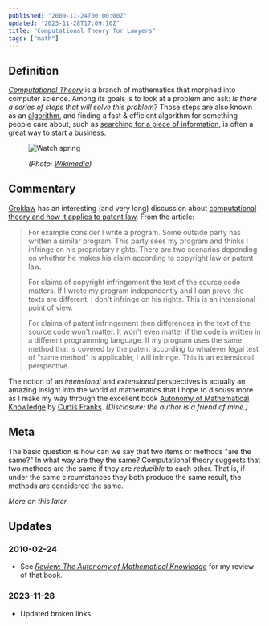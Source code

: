 ```yaml
---
published: "2009-11-24T00:00:00Z"
updated: "2023-11-28T17:09:10Z"
title: "Computational Theory for Lawyers"
tags: ["math"]
---
```


## Definition

<div class="entry-summary" markdown="1">

_[Computational Theory](http://en.wikipedia.org/wiki/Theory_of_computation)_ is
a branch of mathematics that morphed into computer science. Among its goals is
to look at a problem and ask: _Is there a series of steps that will solve this
problem?_ Those steps are also known as an
[algorithm](http://en.wikipedia.org/wiki/Algorithm), and finding a fast &amp;
efficient algorithm for something people care about, such as
[searching for a piece of information](http://www.google.com/), is often a great
way to start a business.

</div>

<figure markdown="1">

![Watch spring]({{thumbnail}})

<figcaption>
  <address markdown="1">

(Photo: [Wikimedia](http://commons.wikimedia.org/wiki/File:Watch_automatic_mainspring.jpg))</address>

</figcaption>
</figure><!--more-->

## Commentary

[Groklaw](http://www.groklaw.net/) has an interesting (and very long) discussion
about [computational theory and how it applies to patent law](http://www.groklaw.net/article.php?story=20091111151305785).
From the article:

> For example consider I write a program. Some outside party has written a
> similar program. This party sees my program and thinks I infringe on his
> proprietary rights. There are two scenarios depending on whether he makes his
> claim according to copyright law or patent law.
>
> For claims of copyright infringement the text of the source code matters. If I
> wrote my program independently and I can prove the texts are different, I
> don't infringe on his rights. This is an intensional point of view.
>
> For claims of patent infringement then differences in the text of the source
> code won't matter. It won't even matter if the code is written in a different
> programming language. If my program uses the same method that is covered by
> the patent according to whatever legal test of "same method" is applicable,
> I will infringe. This is an extensional perspective.

The notion of an _intensional_ and _extensional_ perspectives is actually an
amazing insight into the world of mathematics that I hope to discuss more as I
make my way through the excellent book
[Autonomy of Mathematical Knowledge](http://www.amazon.com/gp/product/0521514371)
by [Curtis Franks](http://www.nd.edu/~cfranks/).
_(Disclosure: the author is a friend of mine.)_

## Meta

The basic question is how can we say that two items or methods "are the same?"
In what way are they the same? Computational theory suggests that two methods
are the same if they are _reducible_ to each other. That is, if under the same
circumstances they both produce the same result, the methods are considered the
same.

_More on this later._

## Updates

### <span class="rel-date" title="2010-02-24T00:00-05:00">2010-02-24</span>

- See <cite>[Review: The Autonomy of Mathematical Knowledge](/blog/2010/02/review-autonomy-of-mathematical.html)</cite>
  for my review of that book.

### <span class="rel-date" title="2023-11-28T17:09:10Z">2023-11-28</span>

- Updated broken links.
